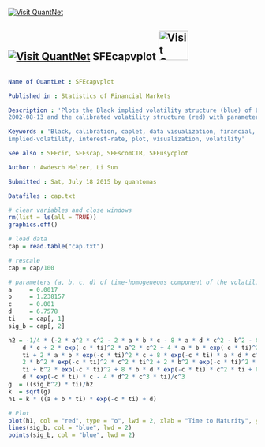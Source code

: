 
[<img src="https://github.com/QuantLet/Styleguide-and-Validation-procedure/blob/master/pictures/banner.png" alt="Visit QuantNet">](http://quantlet.de/index.php?p=info)

## [<img src="https://github.com/QuantLet/Styleguide-and-Validation-procedure/blob/master/pictures/qloqo.png" alt="Visit QuantNet">](http://quantlet.de/) **SFEcapvplot** [<img src="https://github.com/QuantLet/Styleguide-and-Validation-procedure/blob/master/pictures/QN2.png" width="60" alt="Visit QuantNet 2.0">](http://quantlet.de/d3/ia)

```yaml

Name of QuantLet : SFEcapvplot

Published in : Statistics of Financial Markets

Description : 'Plots the Black implied volatility structure (blue) of LIBOR caplets observed on
2002-08-13 and the calibrated volatility structure (red) with parameters a, b, c, d.'

Keywords : 'Black, calibration, caplet, data visualization, financial, graphical representation,
implied-volatility, interest-rate, plot, visualization, volatility'

See also : SFEcir, SFEscap, SFEscomCIR, SFEusycplot

Author : Awdesch Melzer, Li Sun

Submitted : Sat, July 18 2015 by quantomas

Datafiles : cap.txt

```


```r
# clear variables and close windows
rm(list = ls(all = TRUE))
graphics.off()

# load data
cap = read.table("cap.txt")

# rescale
cap = cap/100

# parameters (a, b, c, d) of time-homogeneous component of the volatility function for LIBOR caplets observed on 20020813
a     = 0.0017
b     = 1.238157
c     = 0.001
d     = 6.7578
ti    = cap[, 1]
sig_b = cap[, 2]

h2 = -1/4 * (-2 * a^2 * c^2 - 2 * a * b * c - 8 * a * d * c^2 - b^2 - 8 * b * 
    d * c + 2 * exp(-c * ti)^2 * a^2 * c^2 + 4 * a * b * exp(-c * ti)^2 * c^2 * 
    ti + 2 * a * b * exp(-c * ti)^2 * c + 8 * exp(-c * ti) * a * d * c^2 + 
    2 * b^2 * exp(-c * ti)^2 * c^2 * ti^2 + 2 * b^2 * exp(-c * ti)^2 * c * 
    ti + b^2 * exp(-c * ti)^2 + 8 * b * d * exp(-c * ti) * c^2 * ti + 8 * b * 
    d * exp(-c * ti) * c - 4 * d^2 * c^3 * ti)/c^3
g  = ((sig_b^2) * ti)/h2
k  = sqrt(g)
h1 = k * ((a + b * ti) * exp(-c * ti) + d)

# Plot
plot(h1, col = "red", type = "o", lwd = 2, xlab = "Time to Maturity", ylab = "Volatility")
lines(sig_b, col = "blue", lwd = 2)
points(sig_b, col = "blue", lwd = 2) 
```
